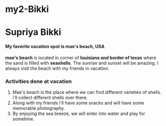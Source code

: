 # my2-Bikki
# Supriya Bikki 

#### My favorite vacation spot is mae's beach, USA

**mae's beach** is located in corner of **louisiana and border of texas** where the sand is filled with **seashells**. The sunrise and sunset will be amazing. I always visit the beach with my friends in vacation.

### Activities done at vacation

1. Mae's beach is the place where we can find different varieties of shells. i'll collect different shells over there.
2. Along with my friends i'll have some snacks and will have some memorable photography.
3. By enjoying the sea breeze, we will enter into water and play for sometime.